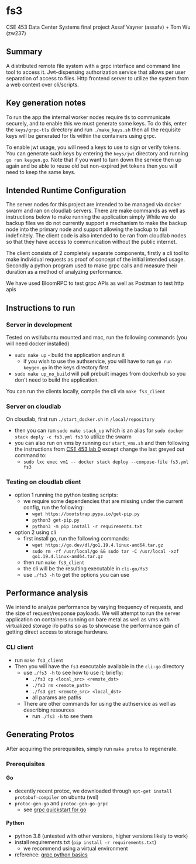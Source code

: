 # fs3

CSE 453 Data Center Systems final project
Assaf Vayner (assafv) + Tom Wu (zw237)

## Summary
A distributed remote file system with a grpc interface and command line tool to access it.
Jwt-dispensing authorization service that allows per user separation of access to files.
Http frontend server to utilize the system from a web context over cli/scripts.

## Key generation notes
To run the app the internal worker nodes require tls to communicate securely, and to enable this we must generate some keys.
To do this, enter the `keys/grpc-tls` directory and run `./make_keys.sh` then all the requisite keys will be generated for tls within the containers using grpc.

To enable jwt usage, you will need a keys to use to sign or verify tokens.
You can generate such keys by entering the `keys/jwt` directory and running `go run keygen.go`.
Note that if you want to turn down the service then up again and be able to reuse old but non-expired jwt tokens then you will need to keep the same keys.

## Intended Runtime Configuration
The server nodes for this project are intended to be managed via docker swarm and ran on cloudlab servers.
There are make commands as well as instructions below to make running the application simply
While we do backup files we do not currently support a mechanism to make the backup node into the primary node and support allowing the backup to fail indefinitely.
The client code is also intended to be ran from cloudlab nodes so that they have access to communication without the public internet.

The client consists of 2 completely separate components, firstly a cli tool to make individual requests as proof of concept of the initial intended usage.
Secondly a python program used to make grpc calls and measure their duration as a method of analyzing performance.

We have used BloomRPC to test grpc APIs as well as Postman to test http apis

## Instructions to run
### Server in development
Tested on wsl/ubuntu mounted and mac, run the following commands (you will need docker installed)
- `sudo make up` - build the application and run it
  - if you wish to use the authservice, you will have to run `go run keygen.go` in the keys directory first
- `sudo make up_no_build` will pull prebuilt images from dockerhub so you don't need to build the application.

You can run the clients locally, compile the cli via `make fs3_client`

### Server on cloudlab
On cloudlab, first run `./start_docker.sh` in `/local/repository`
- then you can run `sudo make stack_up` which is an alias for `sudo docker stack deply -c fs3.yml fs3` to utilize the swarm
- you can also run on vms by running our `start_vms.sh` and then following the instructions from [CSE 453 lab 0](https://gitlab.cs.washington.edu/syslab/cse453-cloud-project/-/blob/main/docs/lab0.md#run-deathstarbench-in-vms-and-test-it) except change the last greyed out command to:
  - `sudo lxc exec vm1 -- docker stack deploy --compose-file fs3.yml fs3`

### Testing on cloudlab client
- option 1 running the python testing scripts:
  - we require some dependencies that are missing under the current config, run the following:
    - `wget https://bootstrap.pypa.io/get-pip.py`
    - `python3 get-pip.py`
    - `python3 -m pip install -r requirements.txt`
- option 2 using cli
  - first install go, run the following commands:
    - `wget https://go.dev/dl/go1.19.4.linux-amd64.tar.gz`
    - `sudo rm -rf /usr/local/go && sudo tar -C /usr/local -xzf go1.19.4.linux-amd64.tar.gz`
  - then run `make fs3_client`
  - the cli will be the resulting executable in `cli-go/fs3`
  - use `./fs3 -h` to get the options you can use

## Performance analysis
We intend to analyze performance by varying frequency of requests, and the size of request/response payloads.
We will attempt to run the server application on containers running on bare metal as well as vms with virtualized storage i/o paths so as to showcase the performance gain of getting direct access to storage hardware.

### CLI client
- run `make fs3_client`
- Then you will have the `fs3` executable available in the `cli-go` directory
  - use `./fs3 -h` to see how to use it; briefly:
    - `./fs3 cp <local_src> <remote_dst>`
    - `./fs3 rm <remote_path>`
    - `./fs3 get <remote_src> <local_dst>`
    - all params are paths
  - There are other commands for using the authservice as well as describing resources
    - run `./fs3 -h` to see them

## Generating Protos
After acquiring the prerequisites, simply run `make protos` to regenerate.

### Prerequisites
#### Go
- decently recent protoc, we downloaded through `apt-get install protobuf-compiler` on ubuntu (wsl)
- `protoc-gen-go` and `protoc-gen-go-grpc`
  - see [grpc quickstart for go](https://grpc.io/docs/languages/go/quickstart/)

#### Python
- python 3.8 (untested with other versions, higher versions likely to work)
- install requirements.txt (`pip install -r requirements.txt`)
  - we recommend using a virtual environment
- reference: [grpc python basics](https://grpc.io/docs/languages/python/basics/)
